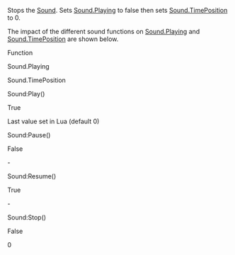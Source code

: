 Stops the [Sound](https://developer.roblox.com/en-us/api-reference/class/Sound). Sets [Sound.Playing](https://developer.roblox.com/en-us/api-reference/property/Sound/Playing) to false then sets [Sound.TimePosition](https://developer.roblox.com/en-us/api-reference/property/Sound/TimePosition) to 0.

The impact of the different sound functions on [Sound.Playing](https://developer.roblox.com/en-us/api-reference/property/Sound/Playing) and [Sound.TimePosition](https://developer.roblox.com/en-us/api-reference/property/Sound/TimePosition) are shown below.

Function

Sound.Playing

Sound.TimePosition

Sound:Play()

True

Last value set in Lua (default 0)

Sound:Pause()

False

\-

Sound:Resume()

True

\-

Sound:Stop()

False

0
